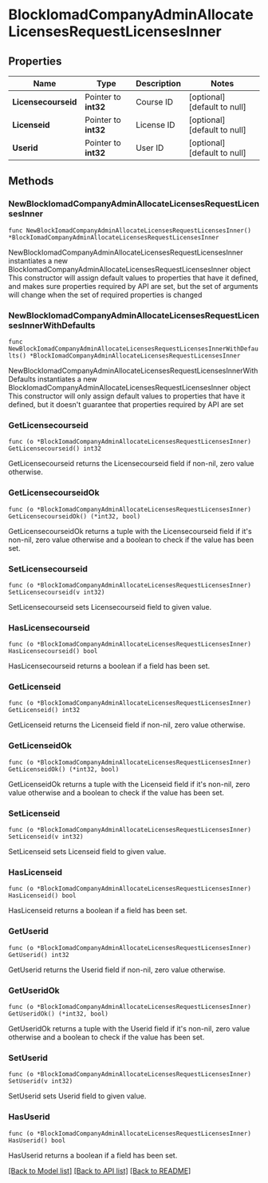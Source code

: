 # BlockIomadCompanyAdminAllocateLicensesRequestLicensesInner

## Properties

Name | Type | Description | Notes
------------ | ------------- | ------------- | -------------
**Licensecourseid** | Pointer to **int32** | Course ID | [optional] [default to null]
**Licenseid** | Pointer to **int32** | License ID | [optional] [default to null]
**Userid** | Pointer to **int32** | User ID | [optional] [default to null]

## Methods

### NewBlockIomadCompanyAdminAllocateLicensesRequestLicensesInner

`func NewBlockIomadCompanyAdminAllocateLicensesRequestLicensesInner() *BlockIomadCompanyAdminAllocateLicensesRequestLicensesInner`

NewBlockIomadCompanyAdminAllocateLicensesRequestLicensesInner instantiates a new BlockIomadCompanyAdminAllocateLicensesRequestLicensesInner object
This constructor will assign default values to properties that have it defined,
and makes sure properties required by API are set, but the set of arguments
will change when the set of required properties is changed

### NewBlockIomadCompanyAdminAllocateLicensesRequestLicensesInnerWithDefaults

`func NewBlockIomadCompanyAdminAllocateLicensesRequestLicensesInnerWithDefaults() *BlockIomadCompanyAdminAllocateLicensesRequestLicensesInner`

NewBlockIomadCompanyAdminAllocateLicensesRequestLicensesInnerWithDefaults instantiates a new BlockIomadCompanyAdminAllocateLicensesRequestLicensesInner object
This constructor will only assign default values to properties that have it defined,
but it doesn't guarantee that properties required by API are set

### GetLicensecourseid

`func (o *BlockIomadCompanyAdminAllocateLicensesRequestLicensesInner) GetLicensecourseid() int32`

GetLicensecourseid returns the Licensecourseid field if non-nil, zero value otherwise.

### GetLicensecourseidOk

`func (o *BlockIomadCompanyAdminAllocateLicensesRequestLicensesInner) GetLicensecourseidOk() (*int32, bool)`

GetLicensecourseidOk returns a tuple with the Licensecourseid field if it's non-nil, zero value otherwise
and a boolean to check if the value has been set.

### SetLicensecourseid

`func (o *BlockIomadCompanyAdminAllocateLicensesRequestLicensesInner) SetLicensecourseid(v int32)`

SetLicensecourseid sets Licensecourseid field to given value.

### HasLicensecourseid

`func (o *BlockIomadCompanyAdminAllocateLicensesRequestLicensesInner) HasLicensecourseid() bool`

HasLicensecourseid returns a boolean if a field has been set.

### GetLicenseid

`func (o *BlockIomadCompanyAdminAllocateLicensesRequestLicensesInner) GetLicenseid() int32`

GetLicenseid returns the Licenseid field if non-nil, zero value otherwise.

### GetLicenseidOk

`func (o *BlockIomadCompanyAdminAllocateLicensesRequestLicensesInner) GetLicenseidOk() (*int32, bool)`

GetLicenseidOk returns a tuple with the Licenseid field if it's non-nil, zero value otherwise
and a boolean to check if the value has been set.

### SetLicenseid

`func (o *BlockIomadCompanyAdminAllocateLicensesRequestLicensesInner) SetLicenseid(v int32)`

SetLicenseid sets Licenseid field to given value.

### HasLicenseid

`func (o *BlockIomadCompanyAdminAllocateLicensesRequestLicensesInner) HasLicenseid() bool`

HasLicenseid returns a boolean if a field has been set.

### GetUserid

`func (o *BlockIomadCompanyAdminAllocateLicensesRequestLicensesInner) GetUserid() int32`

GetUserid returns the Userid field if non-nil, zero value otherwise.

### GetUseridOk

`func (o *BlockIomadCompanyAdminAllocateLicensesRequestLicensesInner) GetUseridOk() (*int32, bool)`

GetUseridOk returns a tuple with the Userid field if it's non-nil, zero value otherwise
and a boolean to check if the value has been set.

### SetUserid

`func (o *BlockIomadCompanyAdminAllocateLicensesRequestLicensesInner) SetUserid(v int32)`

SetUserid sets Userid field to given value.

### HasUserid

`func (o *BlockIomadCompanyAdminAllocateLicensesRequestLicensesInner) HasUserid() bool`

HasUserid returns a boolean if a field has been set.


[[Back to Model list]](../README.md#documentation-for-models) [[Back to API list]](../README.md#documentation-for-api-endpoints) [[Back to README]](../README.md)


